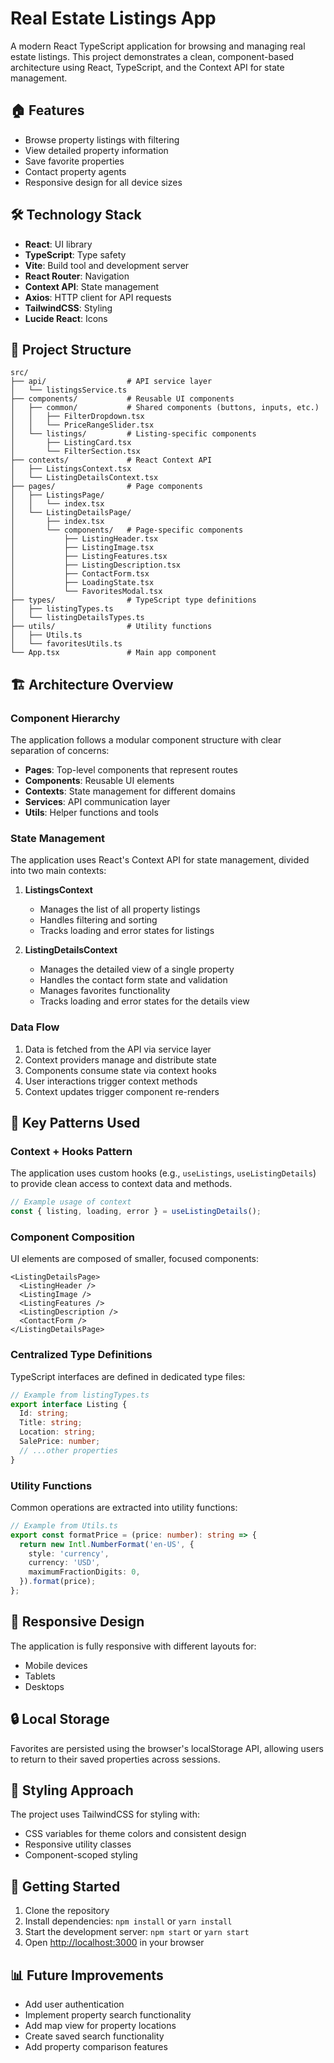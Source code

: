 # Real Estate Listings App

A modern React TypeScript application for browsing and managing real estate listings. This project demonstrates a clean, component-based architecture using React, TypeScript, and the Context API for state management.

## 🏠 Features

- Browse property listings with filtering
- View detailed property information
- Save favorite properties
- Contact property agents
- Responsive design for all device sizes

## 🛠️ Technology Stack

- **React**: UI library
- **TypeScript**: Type safety
- **Vite**: Build tool and development server
- **React Router**: Navigation
- **Context API**: State management
- **Axios**: HTTP client for API requests
- **TailwindCSS**: Styling
- **Lucide React**: Icons

## 📁 Project Structure

```
src/
├── api/                  # API service layer
│   └── listingsService.ts
├── components/           # Reusable UI components
│   ├── common/           # Shared components (buttons, inputs, etc.)
│   │   ├── FilterDropdown.tsx
│   │   └── PriceRangeSlider.tsx
│   └── listings/         # Listing-specific components
│       ├── ListingCard.tsx
│       └── FilterSection.tsx
├── contexts/             # React Context API
│   ├── ListingsContext.tsx
│   └── ListingDetailsContext.tsx
├── pages/                # Page components
│   ├── ListingsPage/
│   │   └── index.tsx
│   └── ListingDetailsPage/
│       ├── index.tsx
│       └── components/   # Page-specific components
│           ├── ListingHeader.tsx
│           ├── ListingImage.tsx
│           ├── ListingFeatures.tsx
│           ├── ListingDescription.tsx
│           ├── ContactForm.tsx
│           ├── LoadingState.tsx
│           └── FavoritesModal.tsx
├── types/                # TypeScript type definitions
│   ├── listingTypes.ts
│   └── listingDetailsTypes.ts
├── utils/                # Utility functions
│   ├── Utils.ts
│   └── favoritesUtils.ts
└── App.tsx               # Main app component
```

## 🏗️ Architecture Overview

### Component Hierarchy

The application follows a modular component structure with clear separation of concerns:

- **Pages**: Top-level components that represent routes
- **Components**: Reusable UI elements
- **Contexts**: State management for different domains
- **Services**: API communication layer
- **Utils**: Helper functions and tools

### State Management

The application uses React's Context API for state management, divided into two main contexts:

1. **ListingsContext**
   - Manages the list of all property listings
   - Handles filtering and sorting
   - Tracks loading and error states for listings

2. **ListingDetailsContext**
   - Manages the detailed view of a single property
   - Handles the contact form state and validation
   - Manages favorites functionality
   - Tracks loading and error states for the details view

### Data Flow

1. Data is fetched from the API via service layer
2. Context providers manage and distribute state
3. Components consume state via context hooks
4. User interactions trigger context methods
5. Context updates trigger component re-renders

## 🔄 Key Patterns Used

### Context + Hooks Pattern

The application uses custom hooks (e.g., `useListings`, `useListingDetails`) to provide clean access to context data and methods.

```typescript
// Example usage of context
const { listing, loading, error } = useListingDetails();
```

### Component Composition

UI elements are composed of smaller, focused components:

```tsx
<ListingDetailsPage>
  <ListingHeader />
  <ListingImage />
  <ListingFeatures />
  <ListingDescription />
  <ContactForm />
</ListingDetailsPage>
```

### Centralized Type Definitions

TypeScript interfaces are defined in dedicated type files:

```typescript
// Example from listingTypes.ts
export interface Listing {
  Id: string;
  Title: string;
  Location: string;
  SalePrice: number;
  // ...other properties
}
```

### Utility Functions

Common operations are extracted into utility functions:

```typescript
// Example from Utils.ts
export const formatPrice = (price: number): string => {
  return new Intl.NumberFormat('en-US', {
    style: 'currency',
    currency: 'USD',
    maximumFractionDigits: 0,
  }).format(price);
};
```

## 📱 Responsive Design

The application is fully responsive with different layouts for:
- Mobile devices
- Tablets
- Desktops

## 🔒 Local Storage

Favorites are persisted using the browser's localStorage API, allowing users to return to their saved properties across sessions.

## 🎨 Styling Approach

The project uses TailwindCSS for styling with:
- CSS variables for theme colors and consistent design
- Responsive utility classes
- Component-scoped styling

## 🚀 Getting Started

1. Clone the repository
2. Install dependencies: `npm install` or `yarn install`
3. Start the development server: `npm start` or `yarn start`
4. Open [http://localhost:3000](http://localhost:3000) in your browser

## 📊 Future Improvements

- Add user authentication
- Implement property search functionality
- Add map view for property locations
- Create saved search functionality
- Add property comparison features